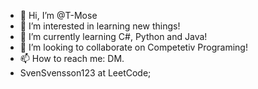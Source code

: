 - 👋 Hi, I’m @T-Mose
- 👀 I’m interested in learning new things!
- 🌱 I’m currently learning C#, Python and Java!
- 💞️ I’m looking to collaborate on Competetiv Programing!
- 📫 How to reach me: DM.
- SvenSvensson123 at LeetCode;

<!---
T-Mose/T-Mose is a ✨ special ✨ repository because its `README.md` (this file) appears on your GitHub profile.
You can click the Preview link to take a look at your changes.
--->
